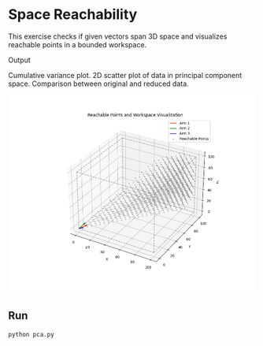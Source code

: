 # Space Reachability

This exercise checks if given vectors span 3D space and visualizes reachable points in a bounded workspace.


Output

Cumulative variance plot.
2D scatter plot of data in principal component space.
Comparison between original and reduced data.

![output plot](https://raw.githubusercontent.com/mehrsamiz/LA-Course/main/docs/spc_reachability.png)

##  Run
```bash
python pca.py
